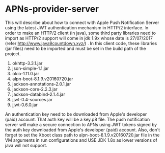 # APNs-provider-server

This will describe about how to connect with Apple Push Notification Server using the latest JWT authentication mechanism in HTTP/2 interface. In order to make an HTTP/2 client (in java), some third party libraries need to import as HTTP/2 support will come in jdk 1.9x whose date is 27/07/2017 (refer http://www.java9countdown.xyz/) . In this client code, these libraries (jar files) need to be imported and must be set in the build path of the project.

1. okhttp-3.3.1.jar
2. json-simple-1.1.jar
3. okio-1.11.0.jar
4. alpn-boot-8.1.9.v20160720.jar
5. jackson-annotations-2.0.1.jar
6. jackson-core-2.2.3.jar
7. jackson-databind-2.1.4.jar
8. jjwt-0.4-sources.jar
9. jjwt-0.6.0.jar

An authentication key need to be downloaded from Apple's developer (paid) account. That auth key will be a key.p8 file. The push notification server will make a secure connection to APNs using JWT tokens signed by the auth key downloaded from Apple's developer (paid) account. Also, don't forget to set the Xboot class path to alpn-boot-8.1.9.v20160720.jar file in the VM arguments in run configurations and USE JDK 1.8x as lower versions of java will not support.
